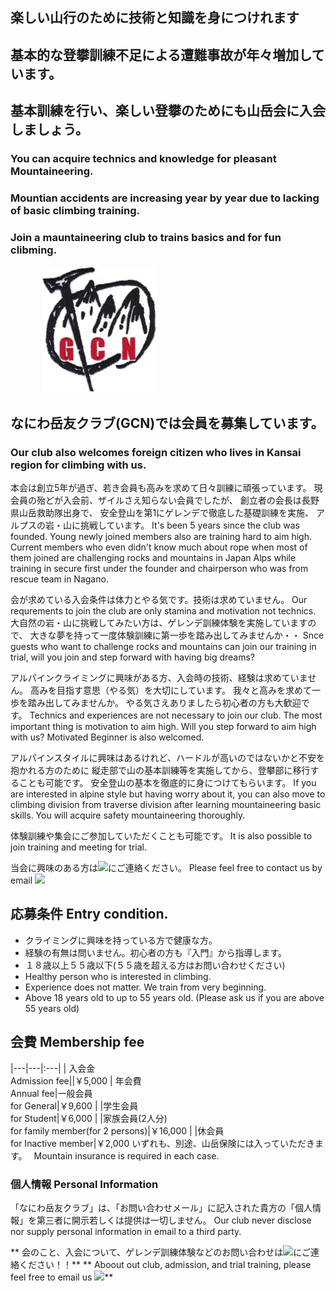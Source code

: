 ## 楽しい山行のために技術と知識を身につけれます
## 基本的な登攀訓練不足による遭難事故が年々増加しています。
## 基本訓練を行い、楽しい登攀のためにも山岳会に入会しましょう。

### You can acquire technics and knowledge for pleasant Mountaineering.
### Mountian accidents are increasing year by year due to lacking of basic climbing training.
### Join a mauntaineering club to trains basics and for fun clibming.

<img src=gcn.png style="margin-left:50px"/>

## なにわ岳友クラブ(GCN)では会員を募集しています。
### Our club also welcomes foreign citizen who lives in Kansai region for climbing with us.

本会は創立5年が過ぎ、若き会員も高みを求めて日々訓練に頑張っています。 
現会員の殆どが入会前、ザイルさえ知らない会員でしたが、
創立者の会長は長野県山岳救助隊出身で、
安全登山を第1にゲレンデで徹底した基礎訓練を実施、
アルプスの岩・山に挑戦しています。
It's been 5 years since the club was founded.
Young newly joined members also are training hard to aim high.
Current members who even didn't know much about rope when most of them joined
are challenging rocks and mountains in Japan Alps while training in secure first
under the founder and chairperson who was from rescue team in Nagano.

会が求めている入会条件は体力とやる気です。技術は求めていません。
Our requrements to join the club are only stamina and motivation not technics.
大自然の岩・山に挑戦してみたい方は、ゲレンデ訓練体験を実施していますので、
大きな夢を持って一度体験訓練に第一歩を踏み出してみませんか・・
Snce guests who want to challenge rocks and mountains can join our training in trial,
will you join and step forward with having big dreams?

アルパインクライミングに興味がある方、入会時の技術、経験は求めていません。
高みを目指す意思（やる気）を大切にしています。
我々と高みを求めて一歩を踏み出してみませんか。
やる気さえありましたら初心者の方も大歓迎です。
Technics and experiences are not necessary to join our club.
The most important thing is motivation to aim high.
Will you step forward to aim high with us?
Motivated Beginner is also welcomed.

アルパインスタイルに興味はあるけれど、ハードルが高いのではないかと不安を抱かれる方のために
縦走部で山の基本訓練等を実施してから、登攀部に移行することも可能です。
安全登山の基本を徹底的に身につけてもらいます。
If you are interested in alpine style but having worry about it,
you can also move to climbing division from traverse division after learning mountaineering basic skills.
You will acquire safety mountaineering thoroughly.

体験訓練や集会にご参加していただくことも可能です。
It is also possible to join training and meeting for trial.

当会に興味のある方は<img style="display:inline;height:1em" src="/introduction/mail.png">にご連絡ください。
Please feel free to contact us by email <img style="display:inline;height:1em" src="/introduction/mail.png">

## 応募条件 Entry condition.
- クライミングに興味を持っている方で健康な方。
- 経験の有無は問いません。初心者の方も『入門』から指導します。
- １８歳以上５５歳以下(５５歳を超える方はお問い合わせください)
- Healthy person who is interested in climbing.
- Experience does not matter. We train from very beginning.
- Above 18 years old to up to 55 years old. (Please ask us if you are above 55 years old)

## 会費 Membership fee

|---|---|:---|
| 入会金<br>Admission fee||￥5,000
| 年会費<br> Annual fee|一般会員<br>for General|￥9,600
| |学生会員<br> for Student|￥6,000
| |家族会員(2人分)<br> for family member(for 2 persons)|￥16,000
| |休会員<br> for Inactive member|￥2,000
いずれも、別途、山岳保険には入っていただきます。　
Mountain insurance is required in each case.

### 個人情報 Personal Information
「なにわ岳友クラブ」は、「お問い合わせメール」に記入された貴方の「個人情報」を第三者に開示若しくは提供は一切しません。
Our club never disclose nor supply personal information in email to a third party.

** 会のこと、入会について、ゲレンデ訓練体験などのお問い合わせは<img style="display:inline;height:1em" src="/introduction/mail.png">にご連絡ください！！**
** Aboout out club, admission, and trial training, please feel free to email us <img style="display:inline;height:1em" src="/introduction/mail.png">**
